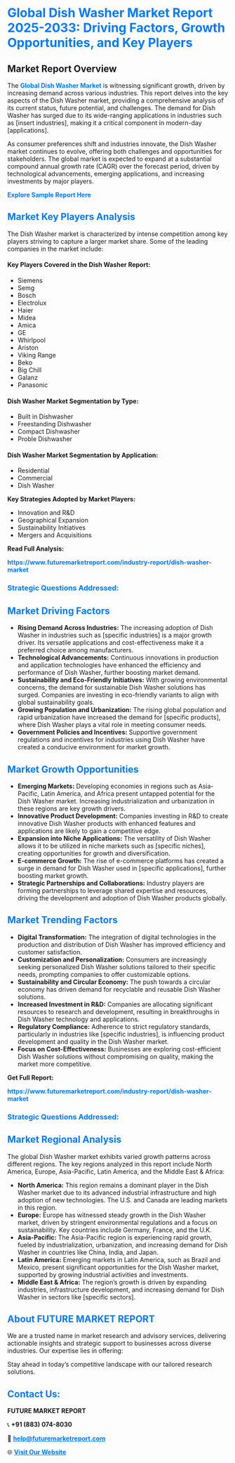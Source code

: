 <h1 style="color: #007BFF;">Global Dish Washer Market Report 2025-2033: Driving Factors, Growth Opportunities, and Key Players</h1>

<section id="overview">
<h2>Market Report Overview</h2>
<p>The <a href="https://www.futuremarketreport.com/industry-report/dish-washer-market" style="color: #007BFF; text-decoration: none;"><strong>Global Dish Washer Market</strong></a> is witnessing significant growth, driven by increasing demand across various industries. This report delves into the key aspects of the Dish Washer market, providing a comprehensive analysis of its current status, future potential, and challenges. The demand for Dish Washer has surged due to its wide-ranging applications in industries such as [insert industries], making it a critical component in modern-day [applications].</p>
<p>As consumer preferences shift and industries innovate, the Dish Washer market continues to evolve, offering both challenges and opportunities for stakeholders. The global market is expected to expand at a substantial compound annual growth rate (CAGR) over the forecast period, driven by technological advancements, emerging applications, and increasing investments by major players.</p>
</section>

<section id="overview">
<p><a href="https://www.futuremarketreport.com/request-sample/reportId=107865" style="color: #007BFF; text-decoration: none;"><strong>Explore Sample Report Here</strong></a></p>
</section>

<section id="key-players">
<h2 style="color: #007BFF;">Market Key Players Analysis</h2>
<p>The Dish Washer market is characterized by intense competition among key players striving to capture a larger market share. Some of the leading companies in the market include:</p>
<h4>Key Players Covered in the Dish Washer Report:</h4>
<ul><li>Siemens</li><li>Semg</li><li>Bosch</li><li>Electrolux</li><li>Haier</li><li>Midea</li><li>Amica</li><li>GE</li><li>Whirlpool</li><li>Ariston</li><li>Viking Range</li><li>Beko</li><li>Big Chill</li><li>Galanz</li><li>Panasonic</li></ul>
<h4>Dish Washer Market Segmentation by Type:</h4>
<ul><li>Built in Dishwasher</li><li>Freestanding Dishwasher</li><li>Compact Dishwasher</li><li>Proble Dishwasher</li></ul>

<h4>Dish Washer Market Segmentation by Application:</h4>
<ul><li>Residential</li><li>Commercial</li><li>Dish Washer</li></ul>
<p><strong>Key Strategies Adopted by Market Players:</strong></p>
<ul>
<li>Innovation and R&D</li>
<li>Geographical Expansion</li>
<li>Sustainability Initiatives</li>
<li>Mergers and Acquisitions</li>
</ul>
</section>

<section>
<p><strong>Read Full Analysis: </strong></p><a href="https://www.futuremarketreport.com/industry-report/dish-washer-market" style="color: #007BFF; text-decoration: none;"><strong>https://www.futuremarketreport.com/industry-report/dish-washer-market</strong></a>
<h3 style="color: #007BFF;">Strategic Questions Addressed:</h3>
</section>

<section id="driving-factors">
<h2 style="color: #007BFF;">Market Driving Factors</h2>
<ul>
<li><strong>Rising Demand Across Industries:</strong> The increasing adoption of Dish Washer in industries such as [specific industries] is a major growth driver. Its versatile applications and cost-effectiveness make it a preferred choice among manufacturers.</li>
<li><strong>Technological Advancements:</strong> Continuous innovations in production and application technologies have enhanced the efficiency and performance of Dish Washer, further boosting market demand.</li>
<li><strong>Sustainability and Eco-Friendly Initiatives:</strong> With growing environmental concerns, the demand for sustainable Dish Washer solutions has surged. Companies are investing in eco-friendly variants to align with global sustainability goals.</li>
<li><strong>Growing Population and Urbanization:</strong> The rising global population and rapid urbanization have increased the demand for [specific products], where Dish Washer plays a vital role in meeting consumer needs.</li>
<li><strong>Government Policies and Incentives:</strong> Supportive government regulations and incentives for industries using Dish Washer have created a conducive environment for market growth.</li>
</ul>
</section>

<section id="growth-opportunities">
<h2 style="color: #007BFF;">Market Growth Opportunities</h2>
<ul>
<li><strong>Emerging Markets:</strong> Developing economies in regions such as Asia-Pacific, Latin America, and Africa present untapped potential for the Dish Washer market. Increasing industrialization and urbanization in these regions are key growth drivers.</li>
<li><strong>Innovative Product Development:</strong> Companies investing in R&D to create innovative Dish Washer products with enhanced features and applications are likely to gain a competitive edge.</li>
<li><strong>Expansion into Niche Applications:</strong> The versatility of Dish Washer allows it to be utilized in niche markets such as [specific niches], creating opportunities for growth and diversification.</li>
<li><strong>E-commerce Growth:</strong> The rise of e-commerce platforms has created a surge in demand for Dish Washer used in [specific applications], further boosting market growth.</li>
<li><strong>Strategic Partnerships and Collaborations:</strong> Industry players are forming partnerships to leverage shared expertise and resources, driving the development and adoption of Dish Washer products globally.</li>
</ul>
</section>

<section id="trending-factors">
<h2 style="color: #007BFF;">Market Trending Factors</h2>
<ul>
<li><strong>Digital Transformation:</strong> The integration of digital technologies in the production and distribution of Dish Washer has improved efficiency and customer satisfaction.</li>
<li><strong>Customization and Personalization:</strong> Consumers are increasingly seeking personalized Dish Washer solutions tailored to their specific needs, prompting companies to offer customizable options.</li>
<li><strong>Sustainability and Circular Economy:</strong> The push towards a circular economy has driven demand for recyclable and reusable Dish Washer solutions.</li>
<li><strong>Increased Investment in R&D:</strong> Companies are allocating significant resources to research and development, resulting in breakthroughs in Dish Washer technology and applications.</li>
<li><strong>Regulatory Compliance:</strong> Adherence to strict regulatory standards, particularly in industries like [specific industries], is influencing product development and quality in the Dish Washer market.</li>
<li><strong>Focus on Cost-Effectiveness:</strong> Businesses are exploring cost-efficient Dish Washer solutions without compromising on quality, making the market more competitive.</li>
</ul>
</section>

<section>
<p><strong>Get Full Report: </strong></p><a href="https://www.futuremarketreport.com/industry-report/dish-washer-market" style="color: #007BFF; text-decoration: none;"><strong>https://www.futuremarketreport.com/industry-report/dish-washer-market</strong></a>
<h3 style="color: #007BFF;">Strategic Questions Addressed:</h3>
</section>


<section id="regional-analysis">
<h2 style="color: #007BFF;">Market Regional Analysis</h2>
<p>The global Dish Washer market exhibits varied growth patterns across different regions. The key regions analyzed in this report include North America, Europe, Asia-Pacific, Latin America, and the Middle East & Africa:</p>
<ul>
<li><strong>North America:</strong> This region remains a dominant player in the Dish Washer market due to its advanced industrial infrastructure and high adoption of new technologies. The U.S. and Canada are leading markets in this region.</li>
<li><strong>Europe:</strong> Europe has witnessed steady growth in the Dish Washer market, driven by stringent environmental regulations and a focus on sustainability. Key countries include Germany, France, and the U.K.</li>
<li><strong>Asia-Pacific:</strong> The Asia-Pacific region is experiencing rapid growth, fueled by industrialization, urbanization, and increasing demand for Dish Washer in countries like China, India, and Japan.</li>
<li><strong>Latin America:</strong> Emerging markets in Latin America, such as Brazil and Mexico, present significant opportunities for the Dish Washer market, supported by growing industrial activities and investments.</li>
<li><strong>Middle East & Africa:</strong> The region’s growth is driven by expanding industries, infrastructure development, and increasing demand for Dish Washer in sectors like [specific sectors].</li>
</ul>
</section>

<footer>
<h2 style="color: #007BFF;">About FUTURE MARKET REPORT</h2>
<p>We are a trusted name in market research and advisory services, delivering actionable insights and strategic support to businesses across diverse industries. Our expertise lies in offering:</p>

<p>Stay ahead in today’s competitive landscape with our tailored research solutions.</p>

<h2 style="color: #007BFF;">Contact Us:</h2>
<p><strong>FUTURE MARKET REPORT</strong></p>
<p>📞 <strong>+91 (883) 074-8030</strong></p>
<p>📧 <strong><a href="mailto:help@futuremarketreport.com" style="color: #007BFF;">help@futuremarketreport.com</a></strong></p>
<p>🌐 <strong><a href="https://www.futuremarketreport.com/" style="color: #007BFF;">Visit Our Website</a></strong></p>
</footer>